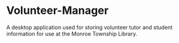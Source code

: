 Volunteer-Manager
=================

A desktop application used for storing volunteer tutor and student information for use at the Monroe Township Library.
